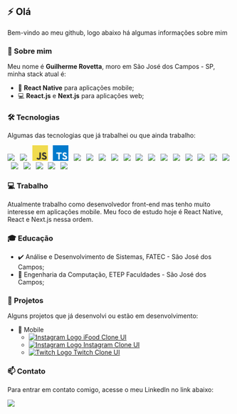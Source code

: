 
## :zap: Olá
Bem-vindo ao meu github, logo abaixo há algumas informações sobre mim

### :scroll: Sobre mim 
Meu nome é **Guilherme Rovetta**, moro em São José dos Campos - SP, minha stack atual é:
- :iphone: **React Native** para aplicações mobile;
- :computer: **React.js** e **Next.js** para aplicações web;

### :hammer_and_wrench: Tecnologias
Algumas das tecnologias que já trabalhei ou que ainda trabalho:
<p> 
<img src="https://cdn.icon-icons.com/icons2/2107/PNG/512/file_type_html_icon_130541.png" height="35px"/>
&nbsp;  
<img src="https://logospng.org/download/css-3/logo-css-3-2048.png" height="35px"/>
&nbsp;  
<img src="https://raw.githubusercontent.com/github/explore/80688e429a7d4ef2fca1e82350fe8e3517d3494d/topics/javascript/javascript.png" height="35px"/>
&nbsp;  
<img src="https://raw.githubusercontent.com/github/explore/80688e429a7d4ef2fca1e82350fe8e3517d3494d/topics/typescript/typescript.png" height="35px"/>
&nbsp;
<img src="https://appmasters.io/static/react-47ce6e77f039020ee2e76a10c1e988e9.png" height="35px"/>
&nbsp;
<img src="https://uireactnative.com/wp-content/uploads/2019/04/react-native-logo.png" height="35px"/>
&nbsp;
<img src="https://docs.microsoft.com/pt-pt/windows/images/nextjs-logo.png" height="35px"/>
&nbsp;
<img src="https://angular.io/assets/images/logos/angular/angular.png" height="35px"/>
&nbsp;
<img src="https://upload.wikimedia.org/wikipedia/commons/thumb/9/95/Vue.js_Logo_2.svg/1184px-Vue.js_Logo_2.svg.png" height="35px"/>
&nbsp;
<img src="https://git-scm.com/images/logos/downloads/Git-Icon-1788C.png" height="35px"/>
&nbsp;
<img src="https://seeklogo.com/images/E/expo-logo-01BB2BCFC3-seeklogo.com.png" height="35px"/>
&nbsp;
<img src="https://cdn.freebiesupply.com/logos/large/2x/jest-logo-png-transparent.png" height="35px"/>
&nbsp;
<img src="https://seeklogo.com/images/E/eslint-logo-DDFB6EBCF6-seeklogo.com.png" height="35px"/>
&nbsp;
<img src="https://cdn.freebiesupply.com/logos/thumbs/1x/prettier-1-logo.png" height="35px"/>
&nbsp;
<img src="https://miro.medium.com/max/400/1*tfZa4vsI6UusJYt_fzvGnQ.png" height="35px"/>
&nbsp;
<img src="https://camo.githubusercontent.com/c10bbec541caa795eee7a0ada0415e2fe7c04b4f89aaa8ebc76e1d1ac2ede1d6/68747470733a2f2f696d672e69636f6e73382e636f6d2f636f6c6f722f3435322f6d6f6e676f64622e706e67" height="35px"/>
&nbsp;
<img src="https://devtools.com.br/blog/wp-content/uploads/2013/06/MySQL-Logo.wine_.png" height="35px"/>
&nbsp;
<img src="https://www.docker.com/sites/default/files/d8/2019-07/Moby-logo.png" height="35px"/>
&nbsp;
<img src="https://upload.wikimedia.org/wikipedia/commons/3/33/Figma-logo.svg" height="35px"/>
&nbsp;
<img src="https://upload.wikimedia.org/wikipedia/commons/thumb/c/c2/Adobe_XD_CC_icon.svg/2101px-Adobe_XD_CC_icon.svg.png" height="35px"/>
&nbsp;
<img src="https://logodownload.org/wp-content/uploads/2017/04/adobe-Illustrator-logo-1-1.png" height="35px"/>
&nbsp;
<img src="https://logodownload.org/wp-content/uploads/2019/10/adobe-photoshop-logo-1.png" height="35px"/>
&nbsp;
</p>

### :computer: Trabalho 
Atualmente trabalho como desenvolvedor front-end mas tenho muito interesse em aplicações mobile. Meu foco de estudo hoje é React Native, React e Next.js nessa ordem.

### :mortar_board: Educação 
- :heavy_check_mark: Análise e Desenvolvimento de Sistemas, FATEC - São José dos Campos;
- :stop_sign: Engenharia da Computação, ETEP Faculdades - São José dos Campos;

### :book: Projetos
Alguns projetos que já desenvolvi ou estão em desenvolvimento:
- :iphone: Mobile 
	-  <a alt="iFood Clone UI" href="https://github.com/guihRovetta/ifood-clone"><img src="http://whatsrel.com.br/wp-content/uploads/2020/12/vagas-rela%C3%A7%C3%B5es-internacionais.png" width="16px" alt="Instagram Logo"/> iFood Clone UI</a>
	- <a alt="Instagram Clone UI" href="https://github.com/guihRovetta/instagram-clone"><img src="https://upload.wikimedia.org/wikipedia/commons/thumb/a/a5/Instagram_icon.png/2048px-Instagram_icon.png" width="16px" alt="Instagram Logo"/> Instagram Clone UI</a>
	- <a alt="Twitch Clone UI" href="https://github.com/guihRovetta/twitch-clone"><img src="https://upload.wikimedia.org/wikipedia/commons/thumb/d/d3/Twitch_Glitch_Logo_Purple.svg/878px-Twitch_Glitch_Logo_Purple.svg.png" width="16px" alt="Twitch Logo"/> Twitch Clone UI</a>

### :mailbox: Contato
Para entrar em contato comigo, acesse o meu LinkedIn no link abaixo:
<p>
  <a alt="Guilherme de Almeida Rovetta Linkedin" href="https://www.linkedin.com/in/guilherme-rovetta-381a89b0">
  <img src="https://img.shields.io/badge/LinkedIn-Guilherme%20Rovetta-blue?logo=linkedin"/></a>
</p>
